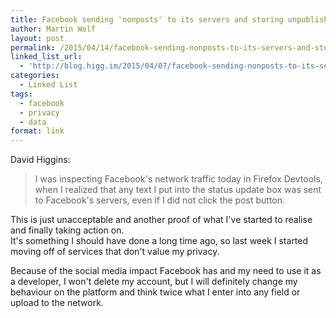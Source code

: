 ```yaml
---
title: Facebook sending 'nonposts' to its servers and storing unpublished thoughts
author: Martin Wolf
layout: post
permalink: /2015/04/14/facebook-sending-nonposts-to-its-servers-and-stores-unpublished-thoughts/
linked_list_url:
  - 'http://blog.higg.im/2015/04/07/facebook-sending-nonposts-to-its-servers-and-stores-unpublished-thoughts/'
categories:
  - Linked List
tags:
  - facebook
  - privacy
  - data
format: link
---
```

David Higgins:

>  I was inspecting Facebook's network traffic today in Firefox Devtools, when I realized that any text I put into the status update box was sent to Facebook's servers, even if I did not click the post button.

This is just unacceptable and another proof of what I've started to realise and finally taking action on.  
It's something I should have done a long time ago, so last week I started moving off of services that don't value my privacy.

Because of the social media impact Facebook has and my need to use it as a developer, I won't delete my account, but I will definitely change my behaviour on the platform and think twice what I enter into any field or upload to the network.
